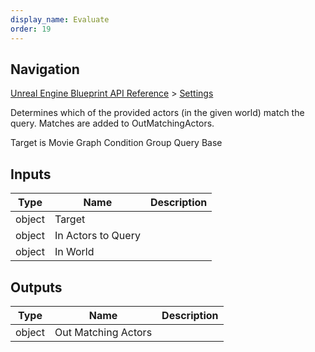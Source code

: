 ```yaml
---
display_name: Evaluate
order: 19
---
```

## Navigation

[Unreal Engine Blueprint API Reference](https://dev.epicgames.com/documentation/en-us/unreal-engine/BlueprintAPI) > [Settings](https://dev.epicgames.com/documentation/en-us/unreal-engine/BlueprintAPI/Settings)

Determines which of the provided actors (in the given world) match the query. Matches are added to OutMatchingActors.

Target is Movie Graph Condition Group Query Base

## Inputs

| Type | Name | Description |
| --- | --- | --- |
| object | Target |  |
| object | In Actors to Query |  |
| object | In World |  |

## Outputs

| Type | Name | Description |
| --- | --- | --- |
| object | Out Matching Actors |  |
